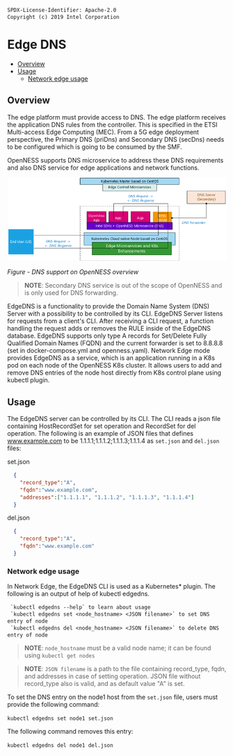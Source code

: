 ```text
SPDX-License-Identifier: Apache-2.0
Copyright (c) 2019 Intel Corporation
```
<!-- omit in toc -->
# Edge DNS
- [Overview](#overview)
- [Usage](#usage)
  - [Network edge usage](#network-edge-usage)

## Overview 
The edge platform must provide access to DNS. The edge platform receives the application DNS rules from the controller. This is specified in the ETSI Multi-access Edge Computing (MEC). From a 5G edge deployment perspective, the Primary DNS (priDns) and Secondary DNS (secDns) needs to be configured which is going to be consumed by the SMF. 
<!-- fix the last sentence above. Confusing. -->

OpenNESS supports DNS microservice to address these DNS requirements and also DNS service for edge applications and network functions. 

![DNS support on OpenNESS overview](dns-images/dns1.png)

_Figure - DNS support on OpenNESS overview_

>**NOTE**: Secondary DNS service is out of the scope of OpenNESS and is only used for DNS forwarding.

EdgeDNS is a functionality to provide the Domain Name System (DNS) Server with a possibility to be controlled by its CLI. EdgeDNS Server listens for requests from a client's CLI. After receiving a CLI request, a function handling the request adds or removes the RULE inside of the EdgeDNS database. EdgeDNS supports only type A records for Set/Delete Fully Qualified Domain Names (FQDN) and the current forwarder is set to 8.8.8.8 (set in docker-compose.yml and openness.yaml). Network Edge mode provides EdgeDNS as a service, which is an application running in a K8s pod on each node of the OpenNESS K8s cluster. It allows users to add and remove DNS entries of the node host directly from K8s control plane using kubectl plugin.

## Usage

The EdgeDNS server can be controlled by its CLI. The CLI reads a json file containing HostRecordSet for set operation and RecordSet for del operation. The following is an example of JSON files that defines www.example.com to be 1.1.1.1;1.1.1.2;1.1.1.3;1.1.1.4 as `set.json` and `del.json` files:

set.json
```json  
  {
    "record_type":"A",
    "fqdn":"www.example.com",
    "addresses":["1.1.1.1", "1.1.1.2", "1.1.1.3", "1.1.1.4"]
  }
```

del.json
```json
  {
    "record_type":"A",
    "fqdn":"www.example.com"
  }
```

### Network edge usage

In Network Edge, the EdgeDNS CLI is used as a Kubernetes\* plugin. The following is an output of help of kubectl edgedns.

```
 `kubectl edgedns --help` to learn about usage
 `kubectl edgedns set <node_hostname> <JSON filename>` to set DNS entry of node
 `kubectl edgedns del <node_hostname> <JSON filename>` to delete DNS entry of node
```

>**NOTE**: `node_hostname` must be a valid node name; it can be found using `kubectl get nodes`

>**NOTE**: `JSON filename` is a path to the file containing record_type, fqdn, and addresses in case of setting operation. JSON file without record_type also is valid, and as default value "A" is set.

To set the DNS entry on the node1 host from the `set.json` file, users must provide the following command:

`kubectl edgedns set node1 set.json`

The following command removes this entry:

`kubectl edgedns del node1 del.json`

